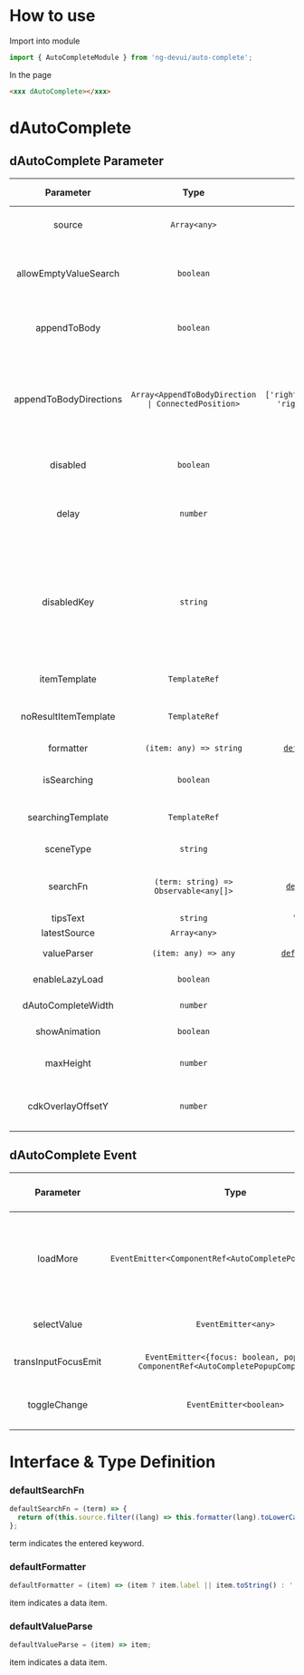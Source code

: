 # How to use

Import into module

```ts
import { AutoCompleteModule } from 'ng-devui/auto-complete';
```

In the page

```html
<xxx dAutoComplete></xxx>
```

# dAutoComplete

## dAutoComplete Parameter

|       Parameter        |                        Type                         |                    Default                    |                                                                                                                Description                                                                                                                | Jump to Demo                                        | Global Config |
| :--------------------: | :-------------------------------------------------: | :-------------------------------------------: | :---------------------------------------------------------------------------------------------------------------------------------------------------------------------------------------------------------------------------------------: | :-------------------------------------------------- | ------------- |
|         source         |                    `Array<any>`                     |                      --                       |                                                                                      Required. This parameter is optional if searchFn is specified.                                                                                       | [Basic usage](demo#basic-usage)                     |
| allowEmptyValueSearch  |                      `boolean`                      |                     false                     |                                                                      Optional. indicates whether to display a search message when the bound text box value is empty.                                                                      | [Customized template display](demo#auto-custom)     |
|      appendToBody      |                      `boolean`                      |                     false                     |                                                                                Optional. Whether to append to body is displayed in the drop-down list box.                                                                                | [Customized template display](demo#auto-custom)     |
| appendToBodyDirections | `Array<AppendToBodyDirection \| ConnectedPosition>` | `['rightDown','leftDown',`<br>`'rightUp','leftUp']` |                                        Optional. The first position in the array is preferred for the direction array, for details about AppendToBodyDirection and ConnectedPosition, see dropdown                                        | [Customized template display](demo#auto-custom)     |
|        disabled        |                      `boolean`                      |                     false                     |                                                                                             Optional. Indicating whether to disable commands.                                                                                             | [Disabled](demo#auto-disable)                       |
|         delay          |                      `number`                       |                      300                      |                                                                  Optional. The search is performed only after the delay time elapses and a new value is entered. (`ms`)                                                                   | [Customized template display](demo#auto-custom)     |
|      disabledKey       |                      `string`                       |                      --                       | Optional. Disable a single option. If the input resource source option type is an object, for example, disabled, and the disabled attribute of the object is true, for example, {label: xxx, disabled: true}, this option will be disabled | [Disabled](demo#auto-disable)                       |
|      itemTemplate      |                    `TemplateRef`                    |                      --                       |                                                                                                   Optional. Customized display template                                                                                                   | [Customized template display](demo#auto-custom)     |
|  noResultItemTemplate  |                    `TemplateRef`                    |                      --                       |                                                                                                 Optional. No matching item is displayed.                                                                                                  | [Customized template display](demo#auto-custom)     |
|       formatter        |               `(item: any) => string`               |    [`defaultFormatter`](#defaultformatter)    |                                                                                                       Optional. Formatting function                                                                                                       | [Disabled](demo#auto-disable)                       |
|      isSearching       |                      `boolean`                      |                     false                     |                                                                                      Optional. indicating whether the search template is displayed.                                                                                       | [Customized template display](demo#auto-custom)     |
|   searchingTemplate    |                    `TemplateRef`                    |                      --                       |                                                                                         Optional. The template is displayed in customized search.                                                                                         | [Customized template display](demo#auto-custom)     |
|       sceneType        |                      `string`                       |                      --                       |                                                                                             Optional. The value can be select or suggestion.                                                                                              | [Enable lazy load](demo#auto-lazy-load)             |
|        searchFn        |        `(term: string) => Observable<any[]>`        |     [`defaultSearchFn`](#defaultsearchfn)     |                                                                                                   Optional. Customized search filtering                                                                                                   | [Customized data matching method](demo#auto-object) |
|        tipsText        |                      `string`                       |                'Latest input'                 |                                                                                                           Optional. prompt text                                                                                                           | [Disabled](demo#auto-disable)                       |
|      latestSource      |                    `Array<any>`                     |                      --                       |                                                                                                          Optional. Latest input                                                                                                           | [Latest input](demo#auto-latest)                    |
|      valueParser       |                `(item: any) => any`                 |   [`defaultValueParse`](#defaultvalueparse)   |                                                                                                     (optional) Process selected data                                                                                                      | [Enable lazy load](demo#auto-lazy-load)             |
|     enableLazyLoad     |                      `boolean`                      |                     false                     |                                                                                                 Optional. Whether lazy loading is allowed                                                                                                 | [Enable lazy load](demo#auto-lazy-load)             |
|   dAutoCompleteWidth   |                      `number`                       |                      --                       |                                                                                                     Optional. Adjust the width (`px`)                                                                                                     |
|     showAnimation      |                      `boolean`                      |                     true                      |                                                                                                  optional. Whether to enable animation.                                                                                                   |                                                     | ✔             |
|       maxHeight        |                      `number`                       |                     `300`                     |                                                                                                Optional. Maximum height of the prompt box.                                                                                                |                                                     |
|   cdkOverlayOffsetY    |                      `number`                       |                      `0`                      |                                                                              Optional. Specifies the offset of the Y axis when appendToBody is set to true.                                                                               |

## dAutoComplete Event

|      Parameter      |                                         Type                                         |                                                                                                           Description                                                                                                           | Jump to Demo                            |
| :-----------------: | :----------------------------------------------------------------------------------: | :-----------------------------------------------------------------------------------------------------------------------------------------------------------------------------------------------------------------------------: | :-------------------------------------- |
|      loadMore       |               `EventEmitter<ComponentRef<AutoCompletePopupComponent>>`               | Optional. It is a lazy loading trigger event. It is used together with enableLazyLoad. \`$event.loadFinish()\` is used to disable the loading status. $event is the instance of the pop-up component AutoCompletePopupComponent | [Enable lazy load](demo#auto-lazy-load) |
|     selectValue     |                                 `EventEmitter<any>`                                  |                                                                                      Optional. Callback function after selecting an option                                                                                      | [Enable lazy load](demo#auto-lazy-load) |
| transInputFocusEmit | `EventEmitter<{focus: boolean, popupRef: ComponentRef<AutoCompletePopupComponent>}>` |                                                                                           Optional. Callback function for input focus                                                                                           | [Enable lazy load](demo#auto-lazy-load) |
|    toggleChange     |                               `EventEmitter<boolean>`                                |                                                             Optional. When the pull-down switch is triggered, return to whether the pull-down switch is turned on.                                                              |

# Interface & Type Definition

### defaultSearchFn

```ts
defaultSearchFn = (term) => {
  return of(this.source.filter((lang) => this.formatter(lang).toLowerCase().indexOf(term.toLowerCase()) !== -1));
};
```

term indicates the entered keyword.

### defaultFormatter

```ts
defaultFormatter = (item) => (item ? item.label || item.toString() : '');
```

item indicates a data item.

### defaultValueParse

```ts
defaultValueParse = (item) => item;
```

item indicates a data item.

